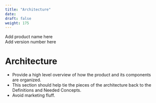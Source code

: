 ```yaml
---
title: "Architecture"
date:
draft: false
weight: 175
---
```


Add product name here  
Add version number here

# Architecture

- Provide a high level overview of how the product and its components are organized.  
- This section should help tie the pieces of the architecture back to the Definitions and Needed Concepts.
- Avoid marketing fluff.  
